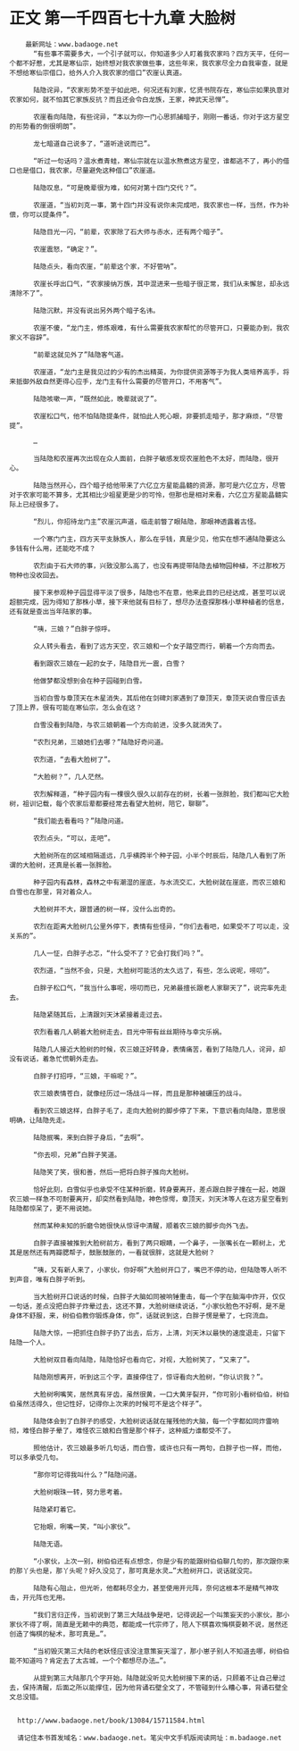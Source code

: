 # 正文 第一千四百七十九章 大脸树
        最新网址：www.badaoge.net
          “有些事不需要多大，一个引子就可以，你知道多少人盯着我农家吗？四方天平，任何一个都不好惹，尤其是寒仙宗，始终想对我农家做些事，这些年来，我农家尽全力自我审查，就是不想给寒仙宗借口，给外人介入我农家的借口”农崖认真道。
      
          陆隐诧异，“农家形势不至于如此吧，何况还有刘家，忆贤书院存在，寒仙宗如果执意对农家如何，就不怕其它家族反抗？而且还会令白龙族，王家，神武天忌惮”。
      
          农崖看向陆隐，有些诧异，“本以为你一门心思抓捕暗子，刚刚一番话，你对于这方星空的形势看的倒很明朗”。
      
          龙七暗道自己说多了，“道听途说而已”。
      
          “听过一句话吗？温水煮青蛙，寒仙宗就在以温水熬煮这方星空，谁都逃不了，再小的借口也是借口，我农家，尽量避免这种借口”农崖道。
      
          陆隐叹息，“可是晚辈很为难，如何对第十四门交代？”。
      
          农崖道，“当初刘克一事，第十四门并没有说你未完成吧，我农家也一样，当然，作为补偿，你可以提条件”。
      
          陆隐目光一闪，“前辈，农家除了石大师与赤水，还有两个暗子”。
      
          农崖震怒，“确定？”。
      
          陆隐点头，看向农崖，“前辈这个家，不好管呐”。
      
          农崖长呼出口气，“农家接纳万族，其中混进来一些暗子很正常，我们从未懈怠，却永远清除不了”。
      
          陆隐沉默，并没有说出另外两个暗子名讳。
      
          农崖不傻，“龙门主，修炼艰难，有什么需要我农家帮忙的尽管开口，只要能办到，我农家义不容辞”。
      
          “前辈这就见外了”陆隐客气道。
      
          农崖道，“龙门主是我见过的少有的杰出精英，为你提供资源等于为我人类培养高手，将来抵御外敌自然更得心应手，龙门主有什么需要的尽管开口，不用客气”。
      
          陆隐咳嗽一声，“既然如此，晚辈就说了”。
      
          农崖松口气，他不怕陆隐提条件，就怕此人死心眼，非要抓走暗子，那才麻烦，“尽管提”。
      
          …
      
          当陆隐和农崖再次出现在众人面前，白胖子敏感发现农崖脸色不太好，而陆隐，很开心。
      
          陆隐当然开心，四个暗子给他带来了六亿立方星能晶髓的资源，那可是六亿立方，尽管对于农家可能不算多，尤其相比少祖星更是少的可怜，但那也是相对来看，六亿立方星能晶髓实际上已经很多了。
      
          “烈儿，你招待龙门主”农崖沉声道，临走前瞥了眼陆隐，那眼神透露着古怪。
      
          一个寒门门主，四方天平支脉族人，那么在乎钱，真是少见，他实在想不通陆隐要这么多钱有什么用，还能吃不成？
      
          农烈由于石大师的事，兴致没那么高了，也没有再提带陆隐去植物园种植，不过那枚万物种也没收回去。
      
          接下来参观种子园显得平淡了很多，陆隐也不在意，他来此目的已经达成，甚至可以说超额完成，因为得知了那株小草，接下来他就有目标了，想尽办法查探那株小草种植者的信息，还有就是查出当年陆家的事。
      
          “咦，三娘？”白胖子惊呼。
      
          众人转头看去，看到了远方天空，农三娘和一个女子踏空而行，朝着一个方向而去。
      
          看到跟农三娘在一起的女子，陆隐目光一震，白雪？
      
          他做梦都没想到会在种子园碰到白雪。
      
          当初白雪与章顶天在木星消失，其后他在剑碑刘家遇到了章顶天，章顶天说白雪应该去了顶上界，很有可能在寒仙宗，怎么会在这？
      
          白雪没看到陆隐，与农三娘朝着一个方向前进，没多久就消失了。
      
          “农烈兄弟，三娘她们去哪？”陆隐好奇问道。
      
          农烈道，“去看大脸树了”。
      
          “大脸树？”，几人茫然。
      
          农烈解释道，“种子园内有一棵很久很久以前存在的树，长着一张胖脸，我们都叫它大脸树，祖训记载，每个农家后辈都要经常去看望大脸树，陪它，聊聊”。
      
          “我们能去看看吗？”陆隐问道。
      
          农烈点头，“可以，走吧”。
      
          大脸树所在的区域相隔遥远，几乎横跨半个种子园，小半个时辰后，陆隐几人看到了所谓的大脸树，还真是长着一张胖脸。
      
          种子园内有森林，森林之中有潮湿的崖底，与水流交汇，大脸树就在崖底，而农三娘和白雪也在那里，背对着众人。
      
          大脸树并不大，跟普通的树一样，没什么出奇的。
      
          农烈在距离大脸树几公里外停下，表情有些怪异，“你们去看吧，如果受不了可以走，没关系的”。
      
          几人一怔，白胖子忐忑，“什么受不了？它会打我们吗？”。
      
          农烈道，“当然不会，只是，大脸树可能活的太久远了，有些，怎么说呢，唠叨”。
      
          白胖子松口气，“我当什么事呢，唠叨而已，兄弟最擅长跟老人家聊天了”，说完率先走去。
      
          陆隐紧随其后，上清跟刘天沐紧接着走过去。
      
          农烈看着几人朝着大脸树走去，目光中带有丝丝期待与幸灾乐祸。
      
          陆隐几人接近大脸树的时候，农三娘正好转身，表情痛苦，看到了陆隐几人，诧异，却没有说话，着急忙慌朝外走去。
      
          白胖子打招呼，“三娘，干嘛呢？”。
      
          农三娘表情苍白，就像经历过一场战斗一样，而且是那种被碾压的战斗。
      
          看到农三娘这样，白胖子毛了，走向大脸树的脚步停了下来，下意识看向陆隐，意思很明确，让陆隐先走。
      
          陆隐抿嘴，来到白胖子身后，“去啊”。
      
          “你去呗，兄弟”白胖子笑道。
      
          陆隐笑了笑，很和善，然后一把将白胖子推向大脸树。
      
          恰好此刻，白雪似乎也承受不住某种折磨，转身要离开，差点跟白胖子撞在一起，她跟农三娘一样急不可耐要离开，却突然看到陆隐，神色惊愕，章顶天，刘天沐等人在这方星空看到陆隐都惊呆了，更不用说她。
      
          然而某种未知的折磨令她很快从惊讶中清醒，顺着农三娘的脚步向外飞去。
      
          白胖子直接被推到大脸树前方，看到了两只眼睛，一个鼻子，一张嘴长在一颗树上，尤其是居然还有两瓣腮帮子，鼓胀鼓胀的，一看就很胖，这就是大脸树？
      
          “咦，又有新人来了，小家伙，你好啊”大脸树开口了，嘴巴不停的动，但陆隐等人听不到声音，唯有白胖子听到。
      
          当大脸树开口说话的时候，白胖子大脑如同被响锤重击，每一个字在脑海中炸开，仅仅一句话，差点没把白胖子炸晕过去，这还不算，大脸树继续说话，“小家伙脸色不好啊，是不是身体不舒服，来，树伯伯教你锻炼身体，你”，话就说到这，白胖子愣是晕了，七窍流血。
      
          陆隐大惊，一把抓住白胖子扔了出去，后方，上清，刘天沐以最快的速度退走，只留下陆隐一个人。
      
          大脸树双目看向陆隐，陆隐恰好也看向它，对视，大脸树笑了，“又来了”。
      
          陆隐刚想离开，听到这三个字，直接停住了，惊讶看向大脸树，“你认识我？”。
      
          大脸树咧嘴笑，居然真有牙齿，虽然很黄，一口大黄牙裂开，“你可别小看树伯伯，树伯伯虽然活得久，但记性好，记得你上次来的时候可不是这个样子”。
      
          陆隐体会到了白胖子的感受，大脸树说话就在摧残他的大脑，每一个字都如同炸雷响彻，难怪白胖子晕了，难怪农三娘和白雪是那个样子，这种威力谁都受不了。
      
          照他估计，农三娘最多听几句话，而白雪，或许也只有一两句，白胖子也一样，而他，可以多承受几句。
      
          “那你可记得我叫什么？”陆隐问道。
      
          大脸树眼珠一转，努力思考着。
      
          陆隐紧盯着它。
      
          它抬眼，咧嘴一笑，“叫小家伙”。
      
          陆隐无语。
      
          “小家伙，上次一别，树伯伯还有点想念，你是少有的能跟树伯伯聊几句的，那次跟你来的那丫头也是，那丫头呢？好久没见了，那可真是水灵…”大脸树开口，说话就没完。
      
          陆隐有心阻止，但光听，他都耗尽全力，甚至使用开元阵，奈何这根本不是精气神攻击，开元阵也无用。
      
          “我们言归正传，当初说到了第三大陆战争是吧，记得说起一个叫策妄天的小家伙，那小家伙不得了啊，简直是无赖中的典范，都能成一代宗师了，陪人下棋喜欢悔棋耍赖不说，居然还创造了悔棋的秘术，那可真是…”。
      
          “当初毁灭第三大陆的老妖怪应该没注意策妄天溜了，那小崽子别人不知道去哪，树伯伯能不知道吗？肯定去了太古城，一个个都想尽办法…”。
      
          从提到第三大陆那几个字开始，陆隐就没听见大脸树接下来的话，只顾着不让自己晕过去，保持清醒，后面之所以能撑住，因为他背诵石壁全文了，不管碰到什么糟心事，背诵石壁全文总没错。
      
      
      http://www.badaoge.net/book/13084/15711584.html
      
      请记住本书首发域名：www.badaoge.net。笔尖中文手机版阅读网址：m.badaoge.net